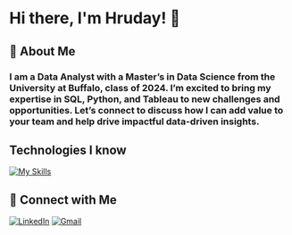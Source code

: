 <!--
**hruday21/hruday21** is a ✨ _special_ ✨ repository because its `README.md` (this file) appears on your GitHub profile.

Here are some ideas to get you started:

- 🔭 I’m currently working on ...
- 🌱 I’m currently learning ...
- 👯 I’m looking to collaborate on ...
- 🤔 I’m looking for help with ...
- 💬 Ask me about ...
- 📫 How to reach me: ...
- 😄 Pronouns: ...
- ⚡ Fun fact: ...
-->


# Hi there, I'm Hruday! 👋

## 🚀 About Me

### I am a Data Analyst with a Master’s in Data Science from the University at Buffalo, class of 2024. I’m excited to bring my expertise in SQL, Python, and Tableau to new challenges and opportunities. Let’s connect to discuss how I can add value to your team and help drive impactful data-driven insights.

## Technologies I know  
[![My Skills](https://skillicons.dev/icons?i=mysql,py,r,github,aws,anaconda)](https://skillicons.dev)


## 🔗 Connect with Me  
[![LinkedIn](https://skillicons.dev/icons?i=linkedin)](https://www.linkedin.com/in/hruday-kumar-reddy-poreddy-81b793199) 
[![Gmail](https://skillicons.dev/icons?i=gmail)](mailto:poreddyhruday2100@gmail.com)


